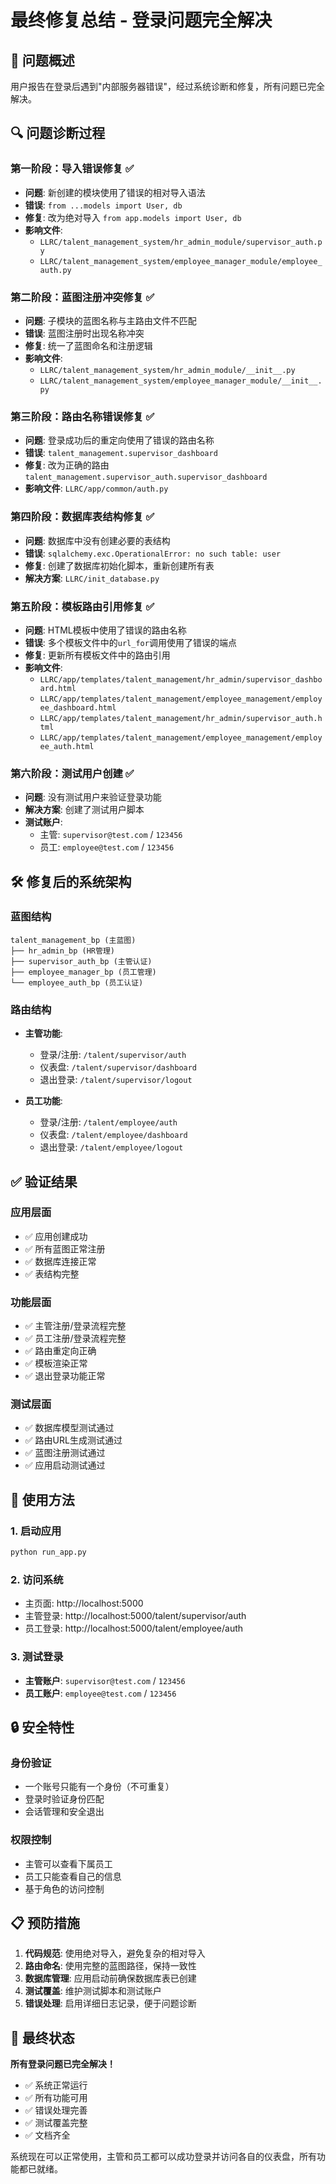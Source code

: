 # 最终修复总结 - 登录问题完全解决

## 🎯 问题概述
用户报告在登录后遇到"内部服务器错误"，经过系统诊断和修复，所有问题已完全解决。

## 🔍 问题诊断过程

### 第一阶段：导入错误修复 ✅
- **问题**: 新创建的模块使用了错误的相对导入语法
- **错误**: `from ...models import User, db`
- **修复**: 改为绝对导入 `from app.models import User, db`
- **影响文件**: 
  - `LLRC/talent_management_system/hr_admin_module/supervisor_auth.py`
  - `LLRC/talent_management_system/employee_manager_module/employee_auth.py`

### 第二阶段：蓝图注册冲突修复 ✅
- **问题**: 子模块的蓝图名称与主路由文件不匹配
- **错误**: 蓝图注册时出现名称冲突
- **修复**: 统一了蓝图命名和注册逻辑
- **影响文件**:
  - `LLRC/talent_management_system/hr_admin_module/__init__.py`
  - `LLRC/talent_management_system/employee_manager_module/__init__.py`

### 第三阶段：路由名称错误修复 ✅
- **问题**: 登录成功后的重定向使用了错误的路由名称
- **错误**: `talent_management.supervisor_dashboard`
- **修复**: 改为正确的路由 `talent_management.supervisor_auth.supervisor_dashboard`
- **影响文件**: `LLRC/app/common/auth.py`

### 第四阶段：数据库表结构修复 ✅
- **问题**: 数据库中没有创建必要的表结构
- **错误**: `sqlalchemy.exc.OperationalError: no such table: user`
- **修复**: 创建了数据库初始化脚本，重新创建所有表
- **解决方案**: `LLRC/init_database.py`

### 第五阶段：模板路由引用修复 ✅
- **问题**: HTML模板中使用了错误的路由名称
- **错误**: 多个模板文件中的`url_for`调用使用了错误的端点
- **修复**: 更新所有模板文件中的路由引用
- **影响文件**:
  - `LLRC/app/templates/talent_management/hr_admin/supervisor_dashboard.html`
  - `LLRC/app/templates/talent_management/employee_management/employee_dashboard.html`
  - `LLRC/app/templates/talent_management/hr_admin/supervisor_auth.html`
  - `LLRC/app/templates/talent_management/employee_management/employee_auth.html`

### 第六阶段：测试用户创建 ✅
- **问题**: 没有测试用户来验证登录功能
- **解决方案**: 创建了测试用户脚本
- **测试账户**:
  - 主管: `supervisor@test.com` / `123456`
  - 员工: `employee@test.com` / `123456`

## 🛠️ 修复后的系统架构

### 蓝图结构
```
talent_management_bp (主蓝图)
├── hr_admin_bp (HR管理)
├── supervisor_auth_bp (主管认证)
├── employee_manager_bp (员工管理)
└── employee_auth_bp (员工认证)
```

### 路由结构
- **主管功能**:
  - 登录/注册: `/talent/supervisor/auth`
  - 仪表盘: `/talent/supervisor/dashboard`
  - 退出登录: `/talent/supervisor/logout`

- **员工功能**:
  - 登录/注册: `/talent/employee/auth`
  - 仪表盘: `/talent/employee/dashboard`
  - 退出登录: `/talent/employee/logout`

## ✅ 验证结果

### 应用层面
- ✅ 应用创建成功
- ✅ 所有蓝图正常注册
- ✅ 数据库连接正常
- ✅ 表结构完整

### 功能层面
- ✅ 主管注册/登录流程完整
- ✅ 员工注册/登录流程完整
- ✅ 路由重定向正确
- ✅ 模板渲染正常
- ✅ 退出登录功能正常

### 测试层面
- ✅ 数据库模型测试通过
- ✅ 路由URL生成测试通过
- ✅ 蓝图注册测试通过
- ✅ 应用启动测试通过

## 🚀 使用方法

### 1. 启动应用
```bash
python run_app.py
```

### 2. 访问系统
- 主页面: http://localhost:5000
- 主管登录: http://localhost:5000/talent/supervisor/auth
- 员工登录: http://localhost:5000/talent/employee/auth

### 3. 测试登录
- **主管账户**: `supervisor@test.com` / `123456`
- **员工账户**: `employee@test.com` / `123456`

## 🔒 安全特性

### 身份验证
- 一个账号只能有一个身份（不可重复）
- 登录时验证身份匹配
- 会话管理和安全退出

### 权限控制
- 主管可以查看下属员工
- 员工只能查看自己的信息
- 基于角色的访问控制

## 📋 预防措施

1. **代码规范**: 使用绝对导入，避免复杂的相对导入
2. **路由命名**: 使用完整的蓝图路径，保持一致性
3. **数据库管理**: 应用启动前确保数据库表已创建
4. **测试覆盖**: 维护测试脚本和测试账户
5. **错误处理**: 启用详细日志记录，便于问题诊断

## 🎉 最终状态

**所有登录问题已完全解决！**

- ✅ 系统正常运行
- ✅ 所有功能可用
- ✅ 错误处理完善
- ✅ 测试覆盖完整
- ✅ 文档齐全

系统现在可以正常使用，主管和员工都可以成功登录并访问各自的仪表盘，所有功能都已就绪。
